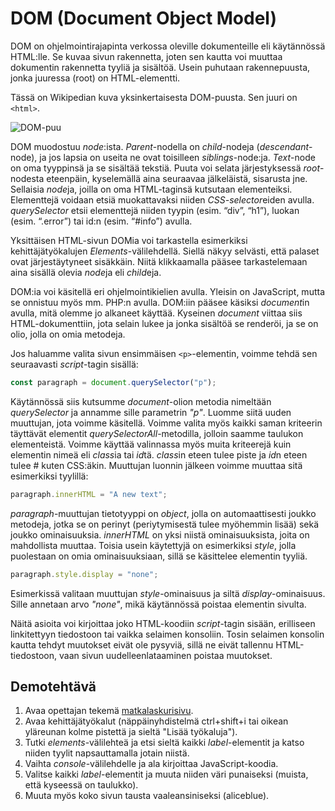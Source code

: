 # DOM (Document Object Model)

DOM on ohjelmointirajapinta verkossa oleville dokumenteille eli käytännössä HTML:lle. Se kuvaa sivun rakennetta, joten sen kautta voi muuttaa dokumentin rakennetta tyyliä ja sisältöä. Usein puhutaan rakennepuusta, jonka juuressa (root) on HTML-elementti.

Tässä on Wikipedian kuva yksinkertaisesta DOM-puusta. Sen juuri on ``<html>``.

![DOM-puu](https://upload.wikimedia.org/wikipedia/commons/thumb/5/5a/DOM-model.svg/428px-DOM-model.svg.png)

DOM muodostuu *node*:ista. *Parent*-nodella on *child*-nodeja (*descendant*-node), ja jos lapsia on useita ne ovat toisilleen *siblings*-node:ja. *Text*-node on oma tyyppinsä ja se sisältää tekstiä. Puuta voi selata järjestyksessä *root*-nodesta eteenpäin, kyselemällä aina seuraavaa jälkeläistä, sisarusta jne. Sellaisia *node*ja, joilla on oma HTML-taginsä kutsutaan elementeiksi. Elementtejä voidaan etsiä muokattavaksi niiden *CSS-selector*eiden avulla. *querySelector* etsii elementtejä niiden tyypin (esim. “div”, “h1”), luokan (esim. “.error”) tai id:n (esim. “#info”) avulla.

Yksittäisen HTML-sivun DOMia voi tarkastella esimerkiksi kehittäjätyökalujen *Elements*-välilehdellä. Siellä näkyy selvästi, että palaset ovat järjestäytyneet sisäkkäin. Niitä klikkaamalla pääsee tarkastelemaan aina sisällä olevia *node*ja eli *child*eja.

DOM:ia voi käsitellä eri ohjelmointikielien avulla. Yleisin on JavaScript, mutta se onnistuu myös mm. PHP:n avulla. DOM:iin pääsee käsiksi *document*in avulla, mitä olemme jo alkaneet käyttää. Kyseinen *document* viittaa siis HTML-dokumenttiin, jota selain lukee ja jonka sisältöä se renderöi, ja se on olio, jolla on omia metodeja.

Jos haluamme valita sivun ensimmäisen ``<p>``-elementin, voimme tehdä sen seuraavasti *script*-tagin sisällä:

````js
const paragraph = document.querySelector("p");
````

Käytännössä siis kutsumme *document*-olion metodia nimeltään *querySelector* ja annamme sille parametrin *"p"*. Luomme siitä uuden muuttujan, jota voimme käsitellä. Voimme valita myös kaikki saman kriteerin täyttävät elementit *querySelectorAll*-metodilla, jolloin saamme taulukon elementeistä. Voimme käyttää valinnassa myös muita kriteerejä kuin elementin nimeä eli *class*ia tai *id*tä. *class*in eteen tulee piste ja *id*n eteen tulee # kuten CSS:äkin. Muuttujan luonnin jälkeen voimme muuttaa sitä esimerkiksi tyylillä: 

````js
paragraph.innerHTML = "A new text";
````

*paragraph*-muuttujan tietotyyppi on *object*, jolla on automaattisesti joukko metodeja, jotka se on perinyt (periytymisestä tulee myöhemmin lisää) sekä joukko ominaisuuksia. *innerHTML* on yksi niistä ominaisuuksista, joita on mahdollista muuttaa. Toisia usein käytettyjä on esimerkiksi *style*, jolla puolestaan on omia ominaisuuksiaan, sillä se käsittelee elementin tyyliä.

````js
paragraph.style.display = "none";
````

Esimerkissä valitaan muuttujan *style*-ominaisuus ja siltä *display*-ominaisuus. Sille annetaan arvo *"none"*, mikä käytännössä poistaa elementin sivulta.

Näitä asioita voi kirjoittaa joko HTML-koodiin *script*-tagin sisään, erilliseen linkitettyyn tiedostoon tai vaikka selaimen konsoliin. Tosin selaimen konsolin kautta tehdyt muutokset eivät ole pysyviä, sillä ne eivät tallennu HTML-tiedostoon, vaan sivun uudelleenlataaminen poistaa muutokset.

## Demotehtävä

1. Avaa opettajan tekemä [matkalaskurisivu](https://treduan.github.io/matkalaskuri/)<base target = "_blank">.
2. Avaa kehittäjätyökalut (näppäinyhdistelmä ctrl+shift+i tai oikean yläreunan kolme pistettä ja sieltä "Lisää työkaluja").
3. Tutki *elements*-välilehteä ja etsi sieltä kaikki *label*-elementit ja katso niiden tyylit napsauttamalla jotain niistä.
4. Vaihta *console*-välilehdelle ja ala kirjoittaa JavaScript-koodia.
5. Valitse kaikki *label*-elementit ja muuta niiden väri punaiseksi (muista, että kyseessä on taulukko).
6. Muuta myös koko sivun tausta vaaleansiniseksi (aliceblue).

